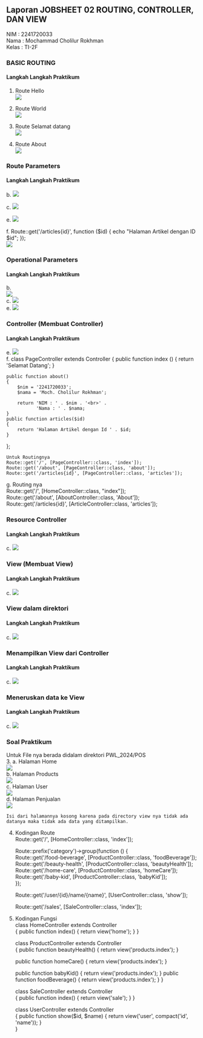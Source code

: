 ## Laporan JOBSHEET 02 ROUTING, CONTROLLER, DAN VIEW

NIM : 2241720033 <br>
Nama : Mochammad Cholilur Rokhman <br>
Kelas : TI-2F

### BASIC ROUTING

#### Langkah Langkah Praktikum

1. Route Hello <br>
   <img src = "public/screenshot/1.png">

2. Route World <br>
   <img src = "public/screenshot/2.png">

3. Route Selamat datang <br>
   <img src = "public/screenshot/3.png">

4. Route About <br>
   <img src = "public/screenshot/4.png">

### Route Parameters

#### Langkah Langkah Praktikum

b. <img src = "public/screenshot/5.png">

c. <img src = "public/screenshot/6.png">

e. <img src = "public/screenshot/7.png">

f. Route::get('/articles{id}', function ($id) {
echo "Halaman Artikel dengan ID $id";
}); <br>
<img src = "public/screenshot/8.png">

### Operational Parameters

#### Langkah Langkah Praktikum

b. <br> <img src = "public/screenshot/9.png"> <br>
c. <img src = "public/screenshot/10.png"> <br>
e. <img src = "public/screenshot/11.png">

### Controller (Membuat Controller)

#### Langkah Langkah Praktikum

e. <img src = "public/screenshot/12.png"> <br>
f. class PageController extends Controller
{
public function index ()
{
return 'Selamat Datang';
}

    public function about()
    {
        $nim = '2241720033';
        $nama = 'Moch. Cholilur Rokhman';

        return 'NIM : ' . $nim . '<br>' .
               'Nama : ' . $nama;
    }
    public function articles($id)
    {
        return 'Halaman Artikel dengan Id ' . $id;
    }

};

    Untuk Routingnya
    Route::get('/', [PageController::class, 'index']);
    Route::get('/about', [PageController::class, 'about']);
    Route::get('/articles{id}', [PageController::class, 'articles']);

g. Routing nya <br>
Route::get('/', [HomeController::class, "index"]); <br>
Route::get('/about', [AboutController::class, 'About']); <br>
Route::get('/articles{id}', [ArticleController::class, 'articles']);

### Resource Controller

#### Langkah Langkah Praktikum

c. <img src = "public/screenshot/13.png">

### View (Membuat View)

#### Langkah Langkah Praktikum

c. <img src = "public/screenshot/14.png">

### View dalam direktori

#### Langkah Langkah Praktikum

c. <img src = "public/screenshot/14.png">

### Menampilkan View dari Controller

#### Langkah Langkah Praktikum

c. <img src = "public/screenshot/14.png">

### Meneruskan data ke View

#### Langkah Langkah Praktikum

c. <img src = "public/screenshot/15.png">

### Soal Praktikum

Untuk File nya berada didalam direktori PWL_2024/POS <br> 3. a. Halaman Home <br>
<img src = "public/screenshot/19.png"> <br>
b. Halaman Products <br>
<img src = "public/screenshot/18.png"> <br>
c. Halaman User <br>
<img src = "public/screenshot/16.png"> <br>
d. Halaman Penjualan <br>
<img src = "public/screenshot/17.png">

    Isi dari halamannya kosong karena pada directory view nya tidak ada datanya maka tidak ada data yang ditampilkan.

4. Kodingan Route <br>
   Route::get('/', [HomeController::class, 'index']);

    Route::prefix('category')->group(function () {<br>
    Route::get('/food-beverage', [ProductController::class, 'foodBeverage']);
    Route::get('/beauty-health', [ProductController::class, 'beautyHealth']);
    Route::get('/home-care', [ProductController::class, 'homeCare']);
    Route::get('/baby-kid', [ProductController::class, 'babyKid']); <br>
    });

    Route::get('/user/{id}/name/{name}', [UserController::class, 'show']);

    Route::get('/sales', [SaleController::class, 'index']);

5. Kodingan Fungsi <br>
   class HomeController extends Controller <br>
   {
   public function index()
   {
   return view('home');
   }
   }

    class ProductController extends Controller <br>
    {
    public function beautyHealth()
    {
    return view('products.index');
    }

    public function homeCare()
    {
    return view('products.index');
    }

    public function babyKid()
    {
    return view('products.index');
    }
    public function foodBeverage()
    {
    return view('products.index');
    }
    }

    class SaleController extends Controller <br>
    {
    public function index()
    {
    return view('sale');
    }
    }

    class UserController extends Controller <br>
    {
    public function show($id, $name)
    {
    return view('user', compact('id', 'name'));
    }  
     }
